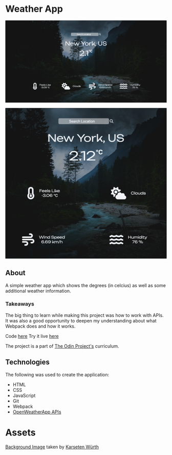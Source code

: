 # Weather App


![Image of webpage landscap](./src/assets/screenshot-landscape.png)

![Image of webpage portrait](./src/assets/screenshot-portrait.png)

## About
A simple weather app which shows the degrees (in celcius) as well as some additional weather information.

### Takeaways
The big thing to learn while making this project was how to work with APIs. It was also a good opportunity to deepen my understanding about what Webpack does and how it works. 

Code [here](https://github.com/Nudd3/weather-app)
Try it live [here](https://nudd3.github.io/weather-app/)

The project is a part of [The Odin Project's](https://www.theodinproject.com) curriculum. 


## Technologies

The following was used to create the application:

* HTML
* CSS
* JavaScript
* Git
* Webpack
* [OpenWeatherApp APIs](https://openweathermap.org)

# Assets
[Background Image](https://unsplash.com/photos/7BjhtdogU3A) taken by [Karseten Würth](https://unsplash.com/@karsten_wuerth)